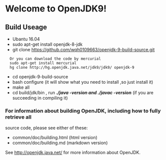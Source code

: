 # Welcome to OpenJDK9!

## Build Useage

* Ubantu 16.04
* sudo apt-get install openjdk-8-jdk
* git clone https://github.com/wqh0109663/openjdk-9-build-source.git
```
  Or you can download the code by mercurial
  sudo apt-get install mercurial
  hg clone http://hg.openjdk.java.net/jdk9/jdk9/ openjdk-9
```
* cd openjdk-9-build-source
* bash configure (it will show what you need to install ,so just install it)
* make all
* cd build/jdk/bin , run ***./java -version   and  ./javac -version*** (if you are succeeding in compiling it)




### For information about building OpenJDK, including how to fully retrieve all
source code, please see either of these:

  * common/doc/building.html   (html version)
  * common/doc/building.md     (markdown version)

See http://openjdk.java.net/ for more information about OpenJDK.
